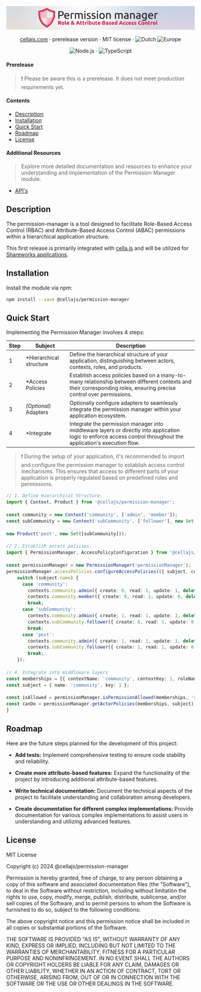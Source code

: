<div align="center">
    <img src="./.github/banner.png" />
<br />

[cellajs.com](https://cellajs.com) &centerdot; prerelease version &centerdot; MIT license &centerdot; ![Dutch](https://raw.githubusercontent.com/stevenrskelton/flag-icon/master/png/16/country-4x3/nl.png) ![Europe](https://raw.githubusercontent.com/stevenrskelton/flag-icon/master/png/16/country-4x3/europeanunion.png)

![Node.js](https://img.shields.io/badge/Node.js-%2343853D?logo=node.js&logoColor=white) &middot; ![TypeScript](https://img.shields.io/badge/TypeScript-%23007ACC?logo=typescript&logoColor=white)

</div>

#### Prerelease

> ❗ Please be aware this is a prerelease. It does not meet production requirements yet.

#### Contents
- [Description](#Description)
- [Installation](#Installation)
- [Quick Start](#Quick-Start)
- [Roadmap](#Roadmap)
- [License](#License)

#### Additional Resources
> Explore more detailed documentation and resources to enhance your understanding and implementation of the Permission Manager module.
- [API's](APIS.md)

## Description
The permission-manager is a tool designed to facilitate Role-Based Access Control (RBAC) and Attribute-Based Access Control (ABAC) permissions within a hierarchical application structure. 

This first release is primarily integrated with [cella.js](https://cellajs.com/about) and will be utilized for [Shareworks applications](https://www.shareworks.nl/).


## Installation
Install the module via npm:
```bash
npm install --save @cellajs/permission-manager
```

## Quick Start

Implementing the Permission Manager involves 4 steps:

| Step | Subject | Description |
|----------|----------|----------|
| 1 | *Hierarchical structure | Define the hierarchical structure of your application, distinguishing between actors, contexts, roles, and products.|
| 2 | *Access Policies | Establish access policies based on a many-to-many relationship between different contexts and their corresponding roles, ensuring precise control over permissions. |
| 3 | _(Optional)_ Adapters | Optionally configure adapters to seamlessly integrate the permission manager within your application ecosystem. |
| 4 | *Integrate | Integrate the permission manager into middleware layers or directly into application logic to enforce access control throughout the application's execution flow. |

> ❗ During the setup of your application, it's recommended to import and configure the permission manager to establish access control mechanisms. 
This ensures that access to different parts of your application is properly regulated based on predefined roles and permissions.

```typescript
// 1. Define Hierarchical Structure:
import { Context, Product } from '@cellajs/permission-manager';

const community = new Context('community', ['admin', 'member']);
const subCommunity = new Context('subCommunity', ['follower'], new Set([community]));

new Product('post', new Set([subCommunity]));

// 2. Establish access policies:
import { PermissionManager, AccessPolicyConfiguration } from '@cellajs/permission-manager';

const permissionManager = new PermissionManager('permissionManager');
permissionManager.accessPolicies.configureAccessPolicies(({ subject, contexts }: AccessPolicyConfiguration) => {
    switch (subject.name) {
      case 'community':
        contexts.community.admin({ create: 0, read: 1, update: 1, delete: 0 });
        contexts.community.member({ create: 0, read: 1, update: 0, delete: 0 });
        break;
      case 'subCommunity':
        contexts.community.admin({ create: 1, read: 1, update: 1, delete: 1 });
        contexts.subCommunity.follower({ create: 0, read: 1, update: 0, delete: 0 });
        break;
      case 'post':
        contexts.community.admin({ create: 1, read: 1, update: 1, delete: 1 });
        contexts.subCommunity.follower({ create: 1, read: 1, update: 0, delete: 0 });
        break;
    });

// 4. Integrate into middleware layers
const memberships = [{ contextName: 'community', contextKey: 1, roleName: 'admin', ancestors: {}}];
const subject = { name: 'community', key: 1 };

const isAllowed = permissionManager.isPermissionAllowed(memberships, 'read', subject);
const canDo = permissionManager.getActorPolicies(memberships, subject);
}
```

## Roadmap
Here are the future steps planned for the development of this project:

- **Add tests:** Implement comprehensive testing to ensure code stability and reliability.
  
- **Create more attribute-based features:** Expand the functionality of the project by introducing additional attribute-based features.

- **Write technical documentation:** Document the technical aspects of the project to facilitate understanding and collaboration among developers.

- **Create documentation for different complex implementations:** Provide documentation for various complex implementations to assist users in understanding and utilizing advanced features.


## License
MIT License

Copyright (c) 2024 @cellajs/permission-manager

Permission is hereby granted, free of charge, to any person obtaining a copy
of this software and associated documentation files (the "Software"), to deal
in the Software without restriction, including without limitation the rights
to use, copy, modify, merge, publish, distribute, sublicense, and/or sell
copies of the Software, and to permit persons to whom the Software is
furnished to do so, subject to the following conditions:

The above copyright notice and this permission notice shall be included in all
copies or substantial portions of the Software.

THE SOFTWARE IS PROVIDED "AS IS", WITHOUT WARRANTY OF ANY KIND, EXPRESS OR
IMPLIED, INCLUDING BUT NOT LIMITED TO THE WARRANTIES OF MERCHANTABILITY,
FITNESS FOR A PARTICULAR PURPOSE AND NONINFRINGEMENT. IN NO EVENT SHALL THE
AUTHORS OR COPYRIGHT HOLDERS BE LIABLE FOR ANY CLAIM, DAMAGES OR OTHER
LIABILITY, WHETHER IN AN ACTION OF CONTRACT, TORT OR OTHERWISE, ARISING FROM,
OUT OF OR IN CONNECTION WITH THE SOFTWARE OR THE USE OR OTHER DEALINGS IN THE
SOFTWARE.

